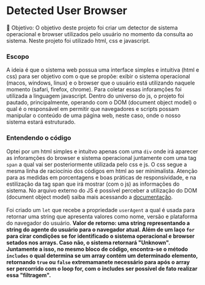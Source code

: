 <h1>Detected User Browser </h1>
<p>🧶 Objetivo: O objetivo deste projeto foi criar um detector de sistema operacional e browser utilizados pelo usuário no momento da consulta ao sistema. Neste projeto foi utilizado html, css e javascript.</p>
<h3> Escopo </h3>
<p>A ideia é que o sistema web possua uma interface simples e intuitiva (html e css) para ser objetivo com o que se propõe: exibir o sistema operacional (macos, windows, linux) e o browser que o usuário está utilizando naquele momento (safari, firefox, chrome). Para coletar essas inforamções foi utilizada a linguagem javascript. Dentro do universo do js, o projeto foi pautado, principalmente, operando com o DOM (document object model) o qual é o responsável em permitir que navegadores e scripts possam manipular o conteúdo de uma página web, neste caso, onde o nosso sistema estará estruturado.  </p>

<h3> Entendendo o código </h3>
Optei por um html simples e intuitvo apenas com uma <code>div</code> onde irá aparecer as inforamções do browser e sistema operacional juntamente com uma tag <code>span</code> a qual vai ser posteriormente utilizada pelo css e js. O css segue a mesma linha de raciocínio dos códigos em html ao ser minimalista. Atenção para as medidas em porcentagens e boas práticas de responsividade, e na estilização da tag span que irá mostrar (com o js) as informações do sistema. No arquivo externo do JS é possível perceber a utilização do DOM (document object model) saiba mais acessando a <a href= "https://developer.mozilla.org/pt-BR/docs/Web/API/Document_Object_Model/Introduction#:~:text=O%20DOM%20(Document%20Object%20Model)%20representa%20o%20mesmo%20documento%20para,linguagem%20de%20script%20como%20JavaScript.">documentação</a>.<br></br>Foi criado um <code>let</code> que recebe a propriedade <code>userAgent</code> a qual é usada para retornar uma string que apresenta valores como nome, versão e plataforma do navegador do usuário. <b>Valor de retorno<b>: uma string representando a string do agente do usuário para o navegador atual. Além de um laço <code>for</code> para cirar condições <b>se</b> for identificado o sistema operacional e browser setados nos arrays. Caso não, o sistema retornará "Unknown". Juntamente a isso, no mesmo bloco de código, encontra-se o método <code>includes</code> o qual determina se um array contém um determinado elemento, retornando <code>true</code> ou <code>false</code> extremamanete necessário para após o array ser percorrido com o loop for, com o <b>includes</b> ser possível de fato realizar essa "filtragem".
